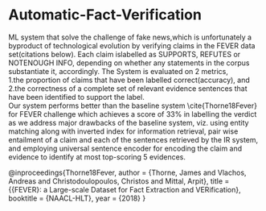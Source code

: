 # Automatic-Fact-Verification

ML system that solve the challenge of fake news,which is unfortunately a byproduct of technological evolution by verifying claims in the FEVER data set(citations below). Each claim islabelled as SUPPORTS, REFUTES or NOTENOUGH INFO, depending on whether any statements in the corpus substantiate it, accordingly. 
The System is evaluated on 2 metrics,  
1.the proportion of claims that have been labelled correct(accuracy), and  
2.the correctness of a complete set of relevant evidence sentences that have been identified to support the label.  
Our system performs better than the baseline system \cite{Thorne18Fever} for FEVER challenge which achieves a score of 33% in labelling the verdict as we address major drawbacks of the baseline system, viz. using entity matching along with inverted index for information retrieval, pair wise entailment of a claim and each of the sentences retrieved by the IR system, and
employing universal sentence encoder for encoding the claim and evidence to identify at most top-scoring 5 evidences.



@inproceedings{Thorne18Fever,
    author = {Thorne, James and Vlachos, Andreas and Christodoulopoulos, Christos and Mittal, Arpit},
    title = {{FEVER}: a Large-scale Dataset for Fact Extraction and VERification},
    booktitle = {NAACL-HLT},
    year = {2018}
}
